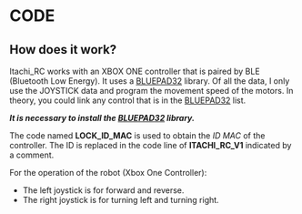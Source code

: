 # CODE

## How does it work?
Itachi_RC works with an XBOX ONE controller that is paired by BLE (Bluetooth Low Energy). It uses a [BLUEPAD32](https://github.com/ricardoquesada/bluepad32) library. Of all the data, I only use the JOYSTICK data and program the movement speed of the motors.
In theory, you could link any control that is in the [BLUEPAD32](https://github.com/ricardoquesada/bluepad32) list.

***It is necessary to install the [BLUEPAD32](https://github.com/ricardoquesada/bluepad32) library.***

The code named **LOCK_ID_MAC** is used to obtain the *ID MAC* of the controller.
The ID is replaced in the code line of **ITACHI_RC_V1** indicated by a comment.

For the operation of the robot (Xbox One Controller):
- The left joystick is for forward and reverse.
- The right joystick is for turning left and turning right.

